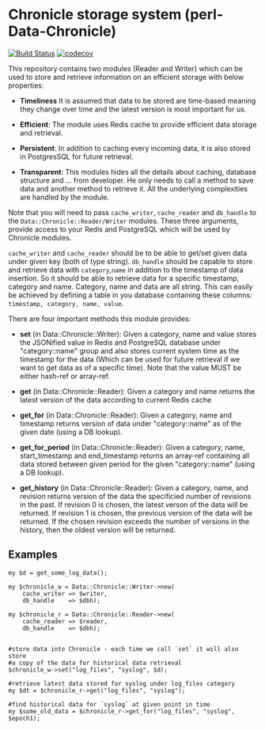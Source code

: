 # Chronicle storage system (perl-Data-Chronicle)

[![Build Status](https://travis-ci.org/binary-com/perl-Data-Chronicle.svg?branch=master)](https://travis-ci.org/binary-com/perl-Data-Chronicle)
[![codecov](https://codecov.io/gh/binary-com/perl-Data-Chronicle/branch/master/graph/badge.svg)](https://codecov.io/gh/binary-com/perl-Data-Chronicle)

This repository contains two modules (Reader and Writer) which can be used to store and retrieve information
on an efficient storage with below properties:
 
* **Timeliness**
It is assumed that data to be stored are time-based meaning they change over time and the latest version is most important for us.

* **Efficient**:
The module uses Redis cache to provide efficient data storage and retrieval.

* **Persistent**:
In addition to caching every incoming data, it is also stored in PostgresSQL for future retrieval.

* **Transparent**:
This modules hides all the details about caching, database structure and ... from developer. He only needs to call a method
to save data and another method to retrieve it. All the underlying complexities are handled by the module.

Note that you will need to pass `cache_writer`, `cache_reader` and `db_handle` to the `Data::Chronicle::Reader/Writer` modules. These three arguments, provide access to your Redis and PostgreSQL which will be used by Chronicle modules.

`cache_writer` and `cache_reader` should be to be able to get/set given data under given key (both of type string). `db_handle` should be capable to store and retrieve data with `category`,`name` in addition to the timestamp of data insertion. So it should be able to retrieve data for a specific timestamp, category and name. Category, name and data are all string. This can easily be achieved by defining a table in you database containing these columns: `timestamp, category, name, value`. 

There are four important methods this module provides:

* **set** (in Data::Chronicle::Writer):
Given a category, name and value stores the JSONified value in Redis and PostgreSQL database under "category::name" group and also stores current
system time as the timestamp for the data (Which can be used for future retrieval if we want to get data as of a specific time). Note that the value
MUST be either hash-ref or array-ref.

* **get** (in Data::Chronicle::Reader):
Given a category and name returns the latest version of the data according to current Redis cache

* **get_for** (in Data::Chronicle::Reader):
Given a category, name and timestamp returns version of data under "category::name" as of the given date (using a DB lookup).

* **get_for_period** (in Data::Chronicle::Reader):
Given a category, name, start_timestamp and end_timestamp returns an array-ref containing all data stored between given period for the given "category::name" (using a DB lookup).

* **get_history** (in Data::Chronicle::Reader):
Given a category, name, and revision returns version of the data the specificied number of revisions in the past.
If revision 0 is chosen, the latest verson of the data will be returned.
If revision 1 is chosen, the previous version of the data will be returned.
If the chosen revision exceeds the number of versions in the history, then the oldest version will be returned.

## Examples ##

```
my $d = get_some_log_data();

my $chronicle_w = Data::Chronicle::Writer->new( 
    cache_writer => $writer,
    db_handle    => $dbh);

my $chronicle_r = Data::Chronicle::Reader->new( 
    cache_reader => $reader, 
    db_handle    => $dbh);


#store data into Chronicle - each time we call `set` it will also store 
#a copy of the data for historical data retrieval
$chronicle_w->set("log_files", "syslog", $d);

#retrieve latest data stored for syslog under log_files category
my $dt = $chronicle_r->get("log_files", "syslog");

#find historical data for `syslog` at given point in time
my $some_old_data = $chronicle_r->get_for("log_files", "syslog", $epoch1);

```
